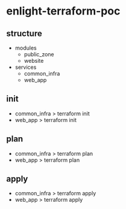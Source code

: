 # enlight-terraform-poc

## structure
- modules
  - public_zone
  - website
- services
  - common_infra
  - web_app

## init
- common_infra > terraform init
- web_app > terraform init

## plan
- common_infra > terraform plan
- web_app > terraform plan

## apply
- common_infra > terraform apply
- web_app > terraform apply
